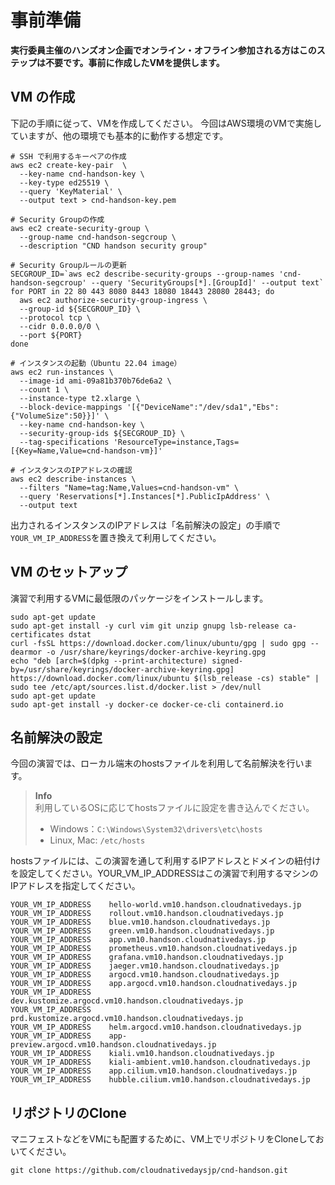 # 事前準備

**実行委員主催のハンズオン企画でオンライン・オフライン参加される方はこのステップは不要です。事前に作成したVMを提供します。**

## VM の作成

下記の手順に従って、VMを作成してください。
今回はAWS環境のVMで実施していますが、他の環境でも基本的に動作する想定です。

```
# SSH で利用するキーペアの作成
aws ec2 create-key-pair  \
  --key-name cnd-handson-key \
  --key-type ed25519 \
  --query 'KeyMaterial' \
  --output text > cnd-handson-key.pem

# Security Groupの作成
aws ec2 create-security-group \
  --group-name cnd-handson-segcroup \
  --description "CND handson security group"

# Security Groupルールの更新
SECGROUP_ID=`aws ec2 describe-security-groups --group-names 'cnd-handson-segcroup' --query 'SecurityGroups[*].[GroupId]' --output text`
for PORT in 22 80 443 8080 8443 18080 18443 28080 28443; do
  aws ec2 authorize-security-group-ingress \
  --group-id ${SECGROUP_ID} \
  --protocol tcp \
  --cidr 0.0.0.0/0 \
  --port ${PORT}
done

# インスタンスの起動（Ubuntu 22.04 image）
aws ec2 run-instances \
  --image-id ami-09a81b370b76de6a2 \
  --count 1 \
  --instance-type t2.xlarge \
  --block-device-mappings '[{"DeviceName":"/dev/sda1","Ebs":{"VolumeSize":50}}]' \
  --key-name cnd-handson-key \
  --security-group-ids ${SECGROUP_ID} \
  --tag-specifications 'ResourceType=instance,Tags=[{Key=Name,Value=cnd-handson-vm}]'

# インスタンスのIPアドレスの確認
aws ec2 describe-instances \
  --filters "Name=tag:Name,Values=cnd-handson-vm" \
  --query 'Reservations[*].Instances[*].PublicIpAddress' \
  --output text
```

出力されるインスタンスのIPアドレスは「名前解決の設定」の手順で`YOUR_VM_IP_ADDRESS`を置き換えて利用してください。

## VM のセットアップ

演習で利用するVMに最低限のパッケージをインストールします。

```
sudo apt-get update
sudo apt-get install -y curl vim git unzip gnupg lsb-release ca-certificates dstat
curl -fsSL https://download.docker.com/linux/ubuntu/gpg | sudo gpg --dearmor -o /usr/share/keyrings/docker-archive-keyring.gpg
echo "deb [arch=$(dpkg --print-architecture) signed-by=/usr/share/keyrings/docker-archive-keyring.gpg] https://download.docker.com/linux/ubuntu $(lsb_release -cs) stable" | sudo tee /etc/apt/sources.list.d/docker.list > /dev/null
sudo apt-get update
sudo apt-get install -y docker-ce docker-ce-cli containerd.io
```

## 名前解決の設定

今回の演習では、ローカル端末のhostsファイルを利用して名前解決を行います。

> **Info**  
> 利用しているOSに応じてhostsファイルに設定を書き込んでください。
> - Windows：`C:\Windows\System32\drivers\etc\hosts`
> - Linux, Mac: `/etc/hosts`

hostsファイルには、この演習を通して利用するIPアドレスとドメインの紐付けを設定してください。YOUR_VM_IP_ADDRESSはこの演習で利用するマシンのIPアドレスを指定してください。

```
YOUR_VM_IP_ADDRESS    hello-world.vm10.handson.cloudnativedays.jp
YOUR_VM_IP_ADDRESS    rollout.vm10.handson.cloudnativedays.jp
YOUR_VM_IP_ADDRESS    blue.vm10.handson.cloudnativedays.jp
YOUR_VM_IP_ADDRESS    green.vm10.handson.cloudnativedays.jp
YOUR_VM_IP_ADDRESS    app.vm10.handson.cloudnativedays.jp
YOUR_VM_IP_ADDRESS    prometheus.vm10.handson.cloudnativedays.jp
YOUR_VM_IP_ADDRESS    grafana.vm10.handson.cloudnativedays.jp
YOUR_VM_IP_ADDRESS    jaeger.vm10.handson.cloudnativedays.jp
YOUR_VM_IP_ADDRESS    argocd.vm10.handson.cloudnativedays.jp
YOUR_VM_IP_ADDRESS    app.argocd.vm10.handson.cloudnativedays.jp
YOUR_VM_IP_ADDRESS    dev.kustomize.argocd.vm10.handson.cloudnativedays.jp
YOUR_VM_IP_ADDRESS    prd.kustomize.argocd.vm10.handson.cloudnativedays.jp
YOUR_VM_IP_ADDRESS    helm.argocd.vm10.handson.cloudnativedays.jp
YOUR_VM_IP_ADDRESS    app-preview.argocd.vm10.handson.cloudnativedays.jp
YOUR_VM_IP_ADDRESS    kiali.vm10.handson.cloudnativedays.jp
YOUR_VM_IP_ADDRESS    kiali-ambient.vm10.handson.cloudnativedays.jp
YOUR_VM_IP_ADDRESS    app.cilium.vm10.handson.cloudnativedays.jp
YOUR_VM_IP_ADDRESS    hubble.cilium.vm10.handson.cloudnativedays.jp
```

## リポジトリのClone

マニフェストなどをVMにも配置するために、VM上でリポジトリをCloneしておいてください。

```shell
git clone https://github.com/cloudnativedaysjp/cnd-handson.git
```
